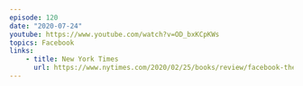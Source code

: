 ```yaml
---
episode: 120
date: "2020-07-24"
youtube: https://www.youtube.com/watch?v=OD_bxKCpKWs
topics: Facebook
links:
    - title: New York Times
      url: https://www.nytimes.com/2020/02/25/books/review/facebook-the-inside-story-steven-levy.html
---
```

